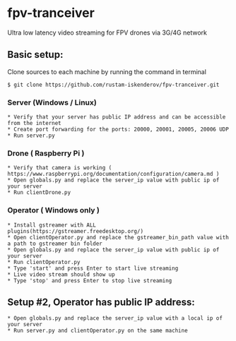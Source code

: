 # fpv-tranceiver
Ultra low latency video streaming for FPV drones via 3G/4G network

## Basic setup:

Clone sources to each machine by running the command in terminal
```shell
$ git clone https://github.com/rustam-iskenderov/fpv-tranceiver.git
```
### Server (Windows / Linux)
	* Verify that your server has public IP address and can be accessible from the internet
	* Create port forwarding for the ports: 20000, 20001, 20005, 20006 UDP
	* Run server.py

### Drone ( Raspberry Pi )
	* Verify that camera is working ( https://www.raspberrypi.org/documentation/configuration/camera.md )
	* Open globals.py and replace the server_ip value with public ip of your server
	* Run clientDrone.py
	
### Operator ( Windows only )
	* Install gstreamer with ALL plugins(https://gstreamer.freedesktop.org/)
	* Open clientOperator.py and replace the gstreamer_bin_path value with a path to gstreamer bin folder
	* Open globals.py and replace the server_ip value with public ip of your server
	* Run clientOperator.py
	* Type 'start' and press Enter to start live streaming
	* Live video stream should show up
	* Type 'stop' and press Enter to stop live streaming
	
## Setup #2, Operator has public IP address:	
	* Open globals.py and replace the server_ip value with a local ip of your server
	* Run server.py and clientOperator.py on the same machine
